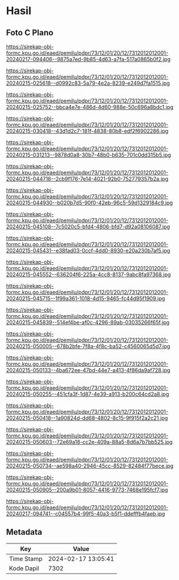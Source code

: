 # Hasil

## Foto C Plano

https://sirekap-obj-formc.kpu.go.id/eaed/pemilu/pdpr/73/12/01/20/12/7312012012001-20240217-094406--9875a7ed-9b85-4d63-a7fa-517a0865b0f2.jpg

https://sirekap-obj-formc.kpu.go.id/eaed/pemilu/pdpr/73/12/01/20/12/7312012012001-20240215-025618--d0992c83-5a79-4e2a-8239-e249d7fa1515.jpg

https://sirekap-obj-formc.kpu.go.id/eaed/pemilu/pdpr/73/12/01/20/12/7312012012001-20240215-025752--bbca4e7e-486d-4d60-988e-50c696a8bdc1.jpg

https://sirekap-obj-formc.kpu.go.id/eaed/pemilu/pdpr/73/12/01/20/12/7312012012001-20240215-030418--43d1d2c7-181f-4838-80b8-edf2f6902286.jpg

https://sirekap-obj-formc.kpu.go.id/eaed/pemilu/pdpr/73/12/01/20/12/7312012012001-20240215-031213--9878d0a8-30b7-48b0-b635-701c0dd315b5.jpg

https://sirekap-obj-formc.kpu.go.id/eaed/pemilu/pdpr/73/12/01/20/12/7312012012001-20240215-044718--2cb9f176-7e14-4021-92b0-752779357b2a.jpg

https://sirekap-obj-formc.kpu.go.id/eaed/pemilu/pdpr/73/12/01/20/12/7312012012001-20240215-044930--b020b7d5-90f0-42eb-96c5-59d1329184c9.jpg

https://sirekap-obj-formc.kpu.go.id/eaed/pemilu/pdpr/73/12/01/20/12/7312012012001-20240215-045108--7c5020c5-bfd4-4806-bfd7-d92a08106087.jpg

https://sirekap-obj-formc.kpu.go.id/eaed/pemilu/pdpr/73/12/01/20/12/7312012012001-20240215-045431--e38fad03-0ccf-4dd0-8930-e20a230b7af5.jpg

https://sirekap-obj-formc.kpu.go.id/eaed/pemilu/pdpr/73/12/01/20/12/7312012012001-20240215-045552--636204f6-225a-4cc8-8137-9abc8fa97368.jpg

https://sirekap-obj-formc.kpu.go.id/eaed/pemilu/pdpr/73/12/01/20/12/7312012012001-20240215-045715--1f99a361-1018-4d15-9465-fc44d95f1909.jpg

https://sirekap-obj-formc.kpu.go.id/eaed/pemilu/pdpr/73/12/01/20/12/7312012012001-20240215-045839--514ef4be-af0c-4296-89ab-03035266f65f.jpg

https://sirekap-obj-formc.kpu.go.id/eaed/pemilu/pdpr/73/12/01/20/12/7312012012001-20240215-050005--678b2bfe-7f8a-4f8c-ba52-c4560065d5d7.jpg

https://sirekap-obj-formc.kpu.go.id/eaed/pemilu/pdpr/73/12/01/20/12/7312012012001-20240215-050133--4ba672ee-47bd-44e7-a413-4f86da9af728.jpg

https://sirekap-obj-formc.kpu.go.id/eaed/pemilu/pdpr/73/12/01/20/12/7312012012001-20240215-050255--451cfa3f-1d87-4e39-a913-b200c64cd2a8.jpg

https://sirekap-obj-formc.kpu.go.id/eaed/pemilu/pdpr/73/12/01/20/12/7312012012001-20240215-050418--1a90824d-dd68-4802-8c15-9f915f2a2c21.jpg

https://sirekap-obj-formc.kpu.go.id/eaed/pemilu/pdpr/73/12/01/20/12/7312012012001-20240215-050603--72e69a18-cc2e-409a-88a5-8d6a7b7bb525.jpg

https://sirekap-obj-formc.kpu.go.id/eaed/pemilu/pdpr/73/12/01/20/12/7312012012001-20240215-050734--ae598a40-2946-45cc-8529-82484f77bece.jpg

https://sirekap-obj-formc.kpu.go.id/eaed/pemilu/pdpr/73/12/01/20/12/7312012012001-20240215-050905--200a9b01-8057-4416-9773-7468e195fcf7.jpg

https://sirekap-obj-formc.kpu.go.id/eaed/pemilu/pdpr/73/12/01/20/12/7312012012001-20240217-094741--c04557b4-99f5-40a3-b5f1-ddefffb4faeb.jpg


## Metadata

| Key        | Value               |
| ---------- | ------------------- |
| Time Stamp | 2024-02-17 13:05:41 |
| Kode Dapil | 7302                |



